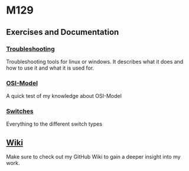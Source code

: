 # M129

## Exercises and Documentation

### [Troubleshooting](troubleshooting/README.md)
Troubleshooting tools for linux or windows. It describes what it does and how to use it and what it is used for.

### [OSI-Model](osi-model/README.md)
A quick test of my knowledge about OSI-Model

### [Switches](switches/README.md)
Everything to the different switch types

## [Wiki](https://github.com/Campus-Castolo/m129/wiki)
Make sure to check out my GitHub Wiki to gain a deeper insight into my work.

